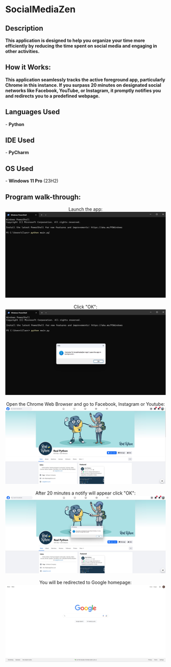 <h1>SocialMediaZen</h1>

<h2>Description</h2>
<b>This application is designed to help you organize your time more efficiently by reducing the time spent on social media and engaging in other activities.</b>
<br />
<h2>How it Works:</h2>
<b>This application seamlessly tracks the active foreground app, particularly Chrome in this instance. If you surpass 20 minutes on designated social networks like Facebook, YouTube, or Instagram, it promptly notifies you and redirects you to a predefined webpage.</b>

<h2>Languages Used</h2>
- <b>Python</b>
<h2>IDE Used</h2>
- <b>PyCharm</b>

<h2>OS Used </h2>
- <b>Windows 11 Pro</b> (23H2)

<h2>Program walk-through:</h2>

<p align="center">
Launch the app: <br/>
<img src="https://github.com/Dan3091/SocialMediaZen/blob/master/image_0000.jpg"/>
<br />
<br />
Click "OK":  <br/>
<img src="https://github.com/Dan3091/SocialMediaZen/blob/master/image_0001.jpg"/>
<br />
<br />
Open the Chrome Web Browser and go to Facebook, Instagram or Youtube:<br/>
<img src="https://github.com/Dan3091/SocialMediaZen/blob/master/image_0002.jpg"/>
<br />
<br />
After 20 minutes a notify will appear click "OK":  <br/>
<img src="https://github.com/Dan3091/SocialMediaZen/blob/master/image_0003.jpg"/>
<br />
<br />
You will be redirected to Google homepage:  <br/>
<img src="https://github.com/Dan3091/SocialMediaZen/blob/master/image_0004.jpg"/>
<br />
<br />
</p>

<!--
 ```diff
- text in red
+ text in green
! text in orange
# text in gray
@@ text in purple (and bold)@@
```
--!>
